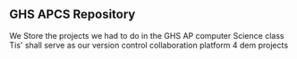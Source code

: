 ## GHS APCS Repository

We Store the projects we had to do in the GHS AP computer Science class
Tis' shall serve as our version control collaboration platform 4 dem projects
